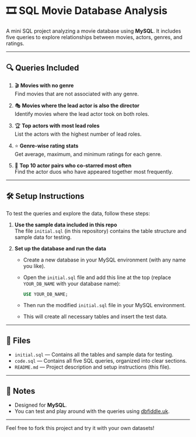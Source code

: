 # 🎞️ SQL Movie Database Analysis

A mini SQL project analyzing a movie database using **MySQL**. It includes five queries to explore relationships between movies, actors, genres, and ratings.

---

## 🔍 Queries Included

1. 🎬 **Movies with no genre**  
   Find movies that are not associated with any genre.

2. 🎭 **Movies where the lead actor is also the director**  
   Identify movies where the lead actor took on both roles.

3. 🏆 **Top actors with most lead roles**  
   List the actors with the highest number of lead roles.

4. ⭐ **Genre-wise rating stats**  
   Get average, maximum, and minimum ratings for each genre.

5. 👥 **Top 10 actor pairs who co-starred most often**  
   Find the actor duos who have appeared together most frequently.

---

## 🛠️ Setup Instructions

To test the queries and explore the data, follow these steps:

1. **Use the sample data included in this repo**  
   The file `initial.sql` (in this repository) contains the table structure and sample data for testing.

2. **Set up the database and run the data**

   - Create a new database in your MySQL environment (with any name you like).
   - Open the `initial.sql` file and add this line at the top (replace `YOUR_DB_NAME` with your database name):

     ```sql
     USE YOUR_DB_NAME;
     ```

   - Then run the modified `initial.sql` file in your MySQL environment.
   - This will create all necessary tables and insert the test data.

---

## 📁 Files

- `initial.sql` — Contains all the tables and sample data for testing.
- `code.sql` — Contains all five SQL queries, organized into clear sections.
- `README.md` — Project description and setup instructions (this file).

---

## 📝 Notes

- Designed for **MySQL**.
- You can test and play around with the queries using [dbfiddle.uk](https://www.dbfiddle.uk).

---

Feel free to fork this project and try it with your own datasets!
